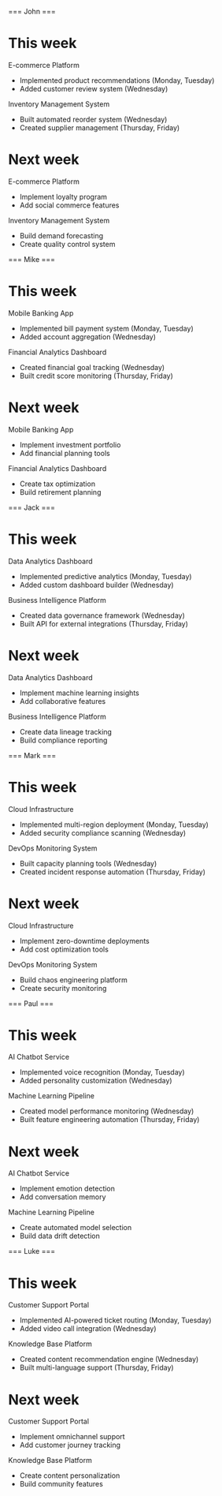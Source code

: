 === John ===

# This week

E-commerce Platform
- Implemented product recommendations (Monday, Tuesday)
- Added customer review system (Wednesday)

Inventory Management System
- Built automated reorder system (Wednesday)
- Created supplier management (Thursday, Friday)

# Next week

E-commerce Platform
- Implement loyalty program
- Add social commerce features

Inventory Management System
- Build demand forecasting
- Create quality control system

=== Mike ===

# This week

Mobile Banking App
- Implemented bill payment system (Monday, Tuesday)
- Added account aggregation (Wednesday)

Financial Analytics Dashboard
- Created financial goal tracking (Wednesday)
- Built credit score monitoring (Thursday, Friday)

# Next week

Mobile Banking App
- Implement investment portfolio
- Add financial planning tools

Financial Analytics Dashboard
- Create tax optimization
- Build retirement planning

=== Jack ===

# This week

Data Analytics Dashboard
- Implemented predictive analytics (Monday, Tuesday)
- Added custom dashboard builder (Wednesday)

Business Intelligence Platform
- Created data governance framework (Wednesday)
- Built API for external integrations (Thursday, Friday)

# Next week

Data Analytics Dashboard
- Implement machine learning insights
- Add collaborative features

Business Intelligence Platform
- Create data lineage tracking
- Build compliance reporting

=== Mark ===

# This week

Cloud Infrastructure
- Implemented multi-region deployment (Monday, Tuesday)
- Added security compliance scanning (Wednesday)

DevOps Monitoring System
- Built capacity planning tools (Wednesday)
- Created incident response automation (Thursday, Friday)

# Next week

Cloud Infrastructure
- Implement zero-downtime deployments
- Add cost optimization tools

DevOps Monitoring System
- Build chaos engineering platform
- Create security monitoring

=== Paul ===

# This week

AI Chatbot Service
- Implemented voice recognition (Monday, Tuesday)
- Added personality customization (Wednesday)

Machine Learning Pipeline
- Created model performance monitoring (Wednesday)
- Built feature engineering automation (Thursday, Friday)

# Next week

AI Chatbot Service
- Implement emotion detection
- Add conversation memory

Machine Learning Pipeline
- Create automated model selection
- Build data drift detection

=== Luke ===

# This week

Customer Support Portal
- Implemented AI-powered ticket routing (Monday, Tuesday)
- Added video call integration (Wednesday)

Knowledge Base Platform
- Created content recommendation engine (Wednesday)
- Built multi-language support (Thursday, Friday)

# Next week

Customer Support Portal
- Implement omnichannel support
- Add customer journey tracking

Knowledge Base Platform
- Create content personalization
- Build community features
